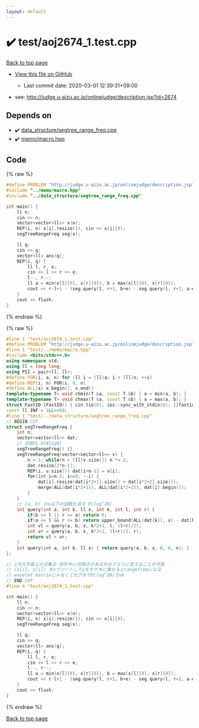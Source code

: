 ```yaml
---
layout: default
---
```


<!-- mathjax config similar to math.stackexchange -->
<script type="text/javascript" async
  src="https://cdnjs.cloudflare.com/ajax/libs/mathjax/2.7.5/MathJax.js?config=TeX-MML-AM_CHTML">
</script>
<script type="text/x-mathjax-config">
  MathJax.Hub.Config({
    TeX: { equationNumbers: { autoNumber: "AMS" }},
    tex2jax: {
      inlineMath: [ ['$','$'] ],
      processEscapes: true
    },
    "HTML-CSS": { matchFontHeight: false },
    displayAlign: "left",
    displayIndent: "2em"
  });
</script>

<script type="text/javascript" src="https://cdnjs.cloudflare.com/ajax/libs/jquery/3.4.1/jquery.min.js"></script>
<script src="https://cdn.jsdelivr.net/npm/jquery-balloon-js@1.1.2/jquery.balloon.min.js" integrity="sha256-ZEYs9VrgAeNuPvs15E39OsyOJaIkXEEt10fzxJ20+2I=" crossorigin="anonymous"></script>
<script type="text/javascript" src="../../assets/js/copy-button.js"></script>
<link rel="stylesheet" href="../../assets/css/copy-button.css" />


# :heavy_check_mark: test/aoj2674_1.test.cpp

<a href="../../index.html">Back to top page</a>

* <a href="{{ site.github.repository_url }}/blob/master/test/aoj2674_1.test.cpp">View this file on GitHub</a>
    - Last commit date: 2020-03-01 12:39:31+09:00


* see: <a href="http://judge.u-aizu.ac.jp/onlinejudge/description.jsp?id=2674">http://judge.u-aizu.ac.jp/onlinejudge/description.jsp?id=2674</a>


## Depends on

* :heavy_check_mark: <a href="../../library/data_structure/segtree_range_freq.cpp.html">data_structure/segtree_range_freq.cpp</a>
* :heavy_check_mark: <a href="../../library/memo/macro.hpp.html">memo/macro.hpp</a>


## Code

<a id="unbundled"></a>
{% raw %}
```cpp
#define PROBLEM "http://judge.u-aizu.ac.jp/onlinejudge/description.jsp?id=2674"
#include "../memo/macro.hpp"
#include "../data_structure/segtree_range_freq.cpp"

int main() {
    ll n;
    cin >> n;
    vector<vector<ll>> x(n);
    REP(i, n) x[i].resize(1), cin >> x[i][0];
    segTreeRangeFreq seg(x);

    ll q;
    cin >> q;
    vector<ll> ans(q);
    REP(i, q) {
        ll l, r, e;
        cin >> l >> r >> e;
        l--, r--;
        ll a = min(x[l][0], x[r][0]), b = max(x[l][0], x[r][0]);
        cout << r-l+1 - (seg.query(l, r+1, b+e) - seg.query(l, r+1, a-e-1)) << "\n";
    }
    cout << flush;
}
```
{% endraw %}

<a id="bundled"></a>
{% raw %}
```cpp
#line 1 "test/aoj2674_1.test.cpp"
#define PROBLEM "http://judge.u-aizu.ac.jp/onlinejudge/description.jsp?id=2674"
#line 1 "test/../memo/macro.hpp"
#include <bits/stdc++.h>
using namespace std;
using ll = long long;
using PII = pair<ll, ll>;
#define FOR(i, a, n) for (ll i = (ll)a; i < (ll)n; ++i)
#define REP(i, n) FOR(i, 0, n)
#define ALL(x) x.begin(), x.end()
template<typename T> void chmin(T &a, const T &b) { a = min(a, b); }
template<typename T> void chmax(T &a, const T &b) { a = max(a, b); }
struct FastIO {FastIO() { cin.tie(0); ios::sync_with_stdio(0); }}fastiofastio;
const ll INF = 1LL<<60;
#line 1 "test/../data_structure/segtree_range_freq.cpp"
// BEGIN CUT
struct segTreeRangeFreq {
    int n;
    vector<vector<ll>> dat;
    // 初期化 O(NlogN)
    segTreeRangeFreq() {}
    segTreeRangeFreq(vector<vector<ll>> v) {
        n = 1; while(n < (ll)v.size()) n *= 2;
        dat.resize(2*n-1);
        REP(i, v.size()) dat[i+n-1] = v[i];
        for(int i=n-2; i>=0; --i) {
            dat[i].resize(dat[i*2+1].size() + dat[i*2+2].size());
            merge(ALL(dat[i*2+1]), ALL(dat[i*2+2]), dat[i].begin());
        }
    }
    // [a, b) のx以下の個数を返す O(log^2N)
    int query(int a, int b, ll x, int k, int l, int r) {
        if(b <= l || r <= a) return 0;
        if(a <= l && r <= b) return upper_bound(ALL(dat[k]), x) - dat[k].begin();
        int vl = query(a, b, x, k*2+1, l, (l+r)/2);
        int vr = query(a, b, x, k*2+2, (l+r)/2, r);
        return vl + vr;
    }
    int query(int a, int b, ll x) { return query(a, b, x, 0, 0, n); }
};

// 2次元平面上の点集合 矩形中に何個点があるかのクエリに答えることが可能
// (x[i], y[i]) をxでソートしてyをセグ木に乗せるとrangefreqになる
// wavelet matrixじゃなくてセグ木でO(log^2N)でok
// END CUT
#line 4 "test/aoj2674_1.test.cpp"

int main() {
    ll n;
    cin >> n;
    vector<vector<ll>> x(n);
    REP(i, n) x[i].resize(1), cin >> x[i][0];
    segTreeRangeFreq seg(x);

    ll q;
    cin >> q;
    vector<ll> ans(q);
    REP(i, q) {
        ll l, r, e;
        cin >> l >> r >> e;
        l--, r--;
        ll a = min(x[l][0], x[r][0]), b = max(x[l][0], x[r][0]);
        cout << r-l+1 - (seg.query(l, r+1, b+e) - seg.query(l, r+1, a-e-1)) << "\n";
    }
    cout << flush;
}

```
{% endraw %}

<a href="../../index.html">Back to top page</a>

